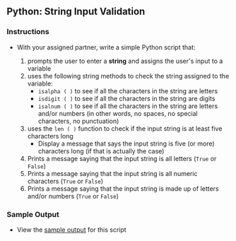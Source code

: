 ## Python: String Input Validation


### Instructions

- With your assigned partner, write a simple Python script that:

  1. prompts the user to enter a **string** and assigns the user's input to a variable
  2. uses the following string methods to check the string assigned to the variable:
     - `isalpha ( )` to see if all the characters in the string are letters
     - `isdigit ( )` to see if all the characters in the string are digits
     - `isalnum ( )` to see if all the characters in the string are letters and/or numbers (in other words, no spaces, no special characters, no punctuation)
  3. uses the `len ( )` function to check if the input string is at least five characters long
     - Display a message that says the input string is five (or more) characters long (if that is actually the case)
  4. Prints a message saying that the input string is all letters (`True` or `False`)
  5. Prints a message saying that the input string is all numeric characters (`True` or `False`)
  6. Prints a message saying that the input string is made up of letters and/or numbers (`True` or `False`)
 
### Sample Output

- View the [sample output](https://github.com/manfredspitze/while-loops-solution/blob/main/string-input-validation-sample-output.md) for this script
